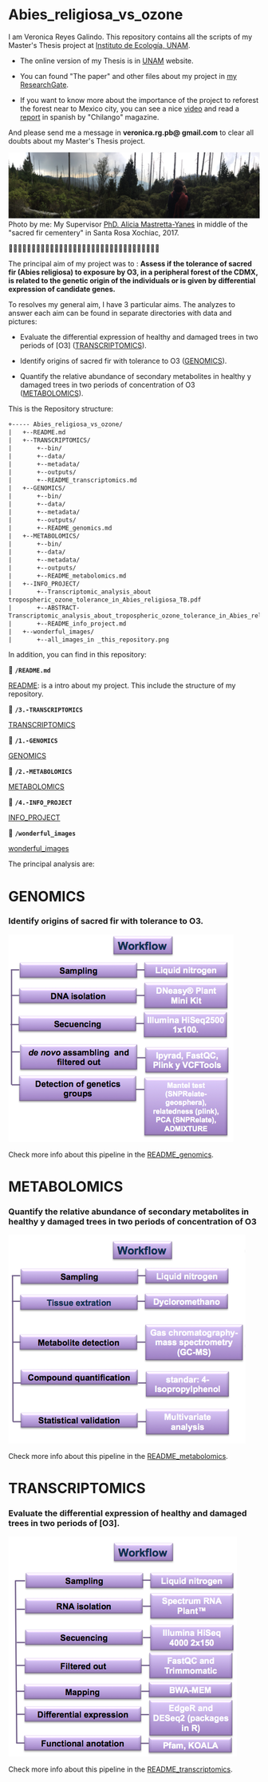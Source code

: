 # Abies_religiosa_vs_ozone

 I am Veronica Reyes Galindo. This repository contains all the scripts of my Master's Thesis project at [Instituto de Ecología, UNAM](http://www.ecologia.unam.mx/).

* The online version of my Thesis is in [UNAM]() website.

* You can found "The paper" and other files about my project in [my ResearchGate](https://www.researchgate.net/profile/Veronica_Reyes-Galindo).

* If you want  to know more about the importance of the project to reforest the forest near to Mexico city, you can see a nice [video](https://twitter.com/ChilangoCom/status/1028999361722761217?s=04&fbclid=IwAR2AF-Tfj_Uudgl_M0vbpxONYGhOTdIdeaDG6xD4VrQg_SFvUOPqDbJt1Uk) and read a [report](https://www.chilango.com/noticias/reportajes/desierto-de-los-leones-agoniza/amp/?__twitter_impression=true&fbclid=IwAR1kObOZYXBEytAUHqsL3OzTa3jTfeaXs8VtBfaao4tK0LjgGhIM1YAYlfE) in spanish by "Chilango" magazine.

And please send me a message in **veronica.rg.pb@ gmail.com** to clear all doubts about my Master's Thesis project.

![](5.-wonderful_images/panoramic_picture_DesiertodelosLeones.png)
Photo by me: My Supervisor [PhD. Alicia Mastretta-Yanes](http://mastrettayanes-lab.org/) in middle of the "sacred fir cementery" in Santa Rosa Xochiac, 2017.

:evergreen_tree::evergreen_tree::evergreen_tree::evergreen_tree::evergreen_tree::evergreen_tree::evergreen_tree::evergreen_tree::evergreen_tree::evergreen_tree::evergreen_tree::evergreen_tree::evergreen_tree::evergreen_tree::evergreen_tree::evergreen_tree::evergreen_tree::evergreen_tree::evergreen_tree::evergreen_tree::evergreen_tree::evergreen_tree::evergreen_tree::evergreen_tree::evergreen_tree::evergreen_tree::evergreen_tree::evergreen_tree::evergreen_tree::evergreen_tree::evergreen_tree::evergreen_tree::evergreen_tree:

The principal aim of my project was to : **Assess if the tolerance of sacred fir (Abies religiosa) to exposure by O3, in a peripheral forest of the CDMX, is related to the genetic origin of the individuals or is given by differential expression of candidate genes.**

To resolves my general aim, I have 3 particular aims. The analyzes to answer each aim can be found in separate directories with data  and pictures:

* Evaluate the differential expression of healthy and damaged trees in two periods of [O3] ([TRANSCRIPTOMICS](https://github.com/VeroIarrachtai/Abies_religiosa_vs_ozone/tree/master/3.-TRANSCRIPTOMICS)).

* Identify origins of sacred fir with tolerance to O3 ([GENOMICS](https://github.com/VeroIarrachtai/Abies_religiosa_vs_ozone/tree/master/1.-GENOMICS)).

* Quantify the relative abundance of secondary metabolites in healthy y damaged trees in two periods of concentration of O3 ([METABOLOMICS](https://github.com/VeroIarrachtai/Abies_religiosa_vs_ozone/tree/master/2.-METABOLOMICS)).


This is the Repository structure:
```
+----- Abies_religiosa_vs_ozone/
|	+--README.md
|	+--TRANSCRIPTOMICS/
|		+--bin/
|		+--data/
|		+--metadata/
|		+--outputs/
|		+--README_transcriptomics.md
|	+--GENOMICS/
|		+--bin/
|		+--data/
|		+--metadata/
|		+--outputs/
|		+--README_genomics.md
|	+--METABOLOMICS/
|		+--bin/
|		+--data/
|		+--metadata/
|		+--outputs/
|		+--README_metabolomics.md
|	+--INFO_PROJECT/
|		+--Transcriptomic_analysis_about tropospheric_ozone_tolerance_in_Abies_religiosa_TB.pdf
|		+--ABSTRACT-Transcriptomic_analysis_about_tropospheric_ozone_tolerance_in_Abies_religiosa.md
|		+--README_info_project.md
|	+--wonderful_images/
|		+--all_images_in _this_repository.png
```

In addition, you can find in this repository:

:page_facing_up: **`/README.md`**

[README](https://github.com/VeroIarrachtai/Abies_religiosa_vs_ozone/blob/master/README.md): is a intro about my project. This include the structure of my repository.

:file_folder: **`/3.-TRANSCRIPTOMICS`**

[TRANSCRIPTOMICS](https://github.com/VeroIarrachtai/Abies_religiosa_vs_ozone/tree/master/3.-TRANSCRIPTOMICS)

:file_folder: **`/1.-GENOMICS`**

[GENOMICS](https://github.com/VeroIarrachtai/Abies_religiosa_vs_ozone/tree/master/1.-GENOMICS)

:file_folder: **`/2.-METABOLOMICS`**

[METABOLOMICS](https://github.com/VeroIarrachtai/Abies_religiosa_vs_ozone/tree/master/2.-METABOLOMICS)

:file_folder: **`/4.-INFO_PROJECT`**

[INFO_PROJECT](https://github.com/VeroIarrachtai/Abies_religiosa_vs_ozone/tree/master/4.-INFO_PROJECT)

:file_folder: **`/wonderful_images`**

[wonderful_images](https://github.com/VeroIarrachtai/Abies_religiosa_vs_ozone/tree/master/5.-wonderful_images)


The principal analysis are:

# GENOMICS

### Identify origins of sacred fir with tolerance to O3.

![](5.-wonderful_images/Genomic_methods.png)

Check more info about this pipeline in the [README_genomics](https://github.com/VeroIarrachtai/Abies_religiosa_vs_ozone/tree/master/1.-GENOMICS/README_genomics.md).

# METABOLOMICS

### Quantify the relative abundance of secondary metabolites in healthy y damaged trees in two periods of concentration of O3

![](5.-wonderful_images/Metabolomic_methods.png)

Check more info about this pipeline in the [README_metabolomics](https://github.com/VeroIarrachtai/Abies_religiosa_vs_ozone/tree/master/2.-METABOLOMICS/README_metabolomics.md).

# TRANSCRIPTOMICS

### Evaluate the differential expression of healthy and damaged trees in two periods of [O3].


![](5.-wonderful_images/Transcriptomic_methods.png)

Check more info about this pipeline in the [README_transcriptomics](https://github.com/VeroIarrachtai/Abies_religiosa_vs_ozone/blob/master/3.-TRANSCRIPTOMICS/README_TRANSCRIPTOMICS.md).
